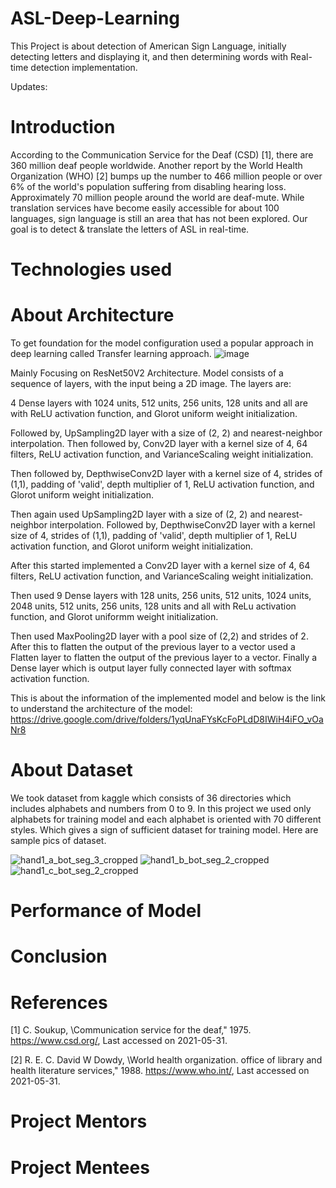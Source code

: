 # ASL-Deep-Learning

This Project is about detection of American Sign Language, initially detecting letters and displaying it, and then determining words with Real-time detection implementation.

Updates:
# Introduction
According to the Communication Service for the Deaf (CSD) [1], there are 360 million deaf people worldwide. Another report by the World Health Organization (WHO) [2] bumps up the number to 466 million people or over 6% of the world's population suffering from disabling hearing loss. Approximately 70 million people around the world are deaf-mute. While translation services have
become easily accessible for about 100 languages, sign language is still an area that has not been explored. Our goal is to detect & translate the letters of ASL in real-time.

# Technologies used

# About Architecture
To get foundation for the model configuration used a popular approach in deep learning called Transfer learning approach.
![image](https://user-images.githubusercontent.com/90703475/224968708-e2a7dd1b-879a-4033-beaf-55c6d05677ae.png)

Mainly Focusing on ResNet50V2 Architecture.
Model consists of a sequence of layers, with the input being a 2D image. The layers are:


4 Dense layers with 1024 units, 512 units, 256 units, 128 units and all are with ReLU activation function, and Glorot uniform weight initialization. 

Followed by, UpSampling2D layer with a size of (2, 2) and nearest-neighbor interpolation. Then followed by, Conv2D layer with a kernel size of 4, 64 filters, ReLU activation function, and VarianceScaling weight initialization.


Then followed by, DepthwiseConv2D layer with a kernel size of 4, strides of (1,1), padding of 'valid', depth multiplier of 1, ReLU activation function, and Glorot uniform weight initialization. 

Then again used UpSampling2D layer with a size of (2, 2) and nearest-neighbor interpolation. Followed by, DepthwiseConv2D layer with a kernel size of 4, strides of (1,1), padding of 'valid', depth multiplier of 1, ReLU activation function, and Glorot uniform weight initialization.


After this started implemented a Conv2D layer with a kernel size of 4, 64 filters, ReLU activation function, and VarianceScaling weight initialization.


Then used 9 Dense layers with 128 units, 256 units, 512 units, 1024 units, 2048 units, 512 units, 256 units, 128 units and all with ReLu activation function, and Glorot uniformm weight initialization.


Then used MaxPooling2D layer with a pool size of (2,2) and strides of 2. After this to flatten the output of the previous layer to a vector used a Flatten layer to flatten the output of the previous layer to a vector. Finally a Dense layer which is output layer fully connected layer with softmax activation function.

This is about the information of the implemented model and below is the link to understand the architecture of the model:
https://drive.google.com/drive/folders/1yqUnaFYsKcFoPLdD8IWiH4iFO_vOaNr8


# About Dataset
We took dataset from kaggle which consists of 36 directories which includes alphabets and numbers from 0 to 9. In this project we used only alphabets for training model and each alphabet is oriented with 70 different styles. Which gives a sign of sufficient dataset for training model. Here are sample pics of dataset.

![hand1_a_bot_seg_3_cropped](https://user-images.githubusercontent.com/90703475/224979335-9e888e61-7e38-4ea0-8dbb-4a152a8b6c61.jpeg)
![hand1_b_bot_seg_2_cropped](https://user-images.githubusercontent.com/90703475/224979424-c6009276-7b09-408a-a5ed-b65650764f8c.jpeg)
![hand1_c_bot_seg_2_cropped](https://user-images.githubusercontent.com/90703475/224979519-b0e48351-734e-4a06-8657-e9bf04c30649.jpeg)

# Performance of Model

# Conclusion
# References
[1] C. Soukup, \Communication service for the deaf,"
1975. https://www.csd.org/, Last accessed on
2021-05-31.

[2] R. E. C. David W Dowdy, \World health
organization. office of library and health literature
services," 1988. https://www.who.int/, Last
accessed on 2021-05-31.

# Project Mentors
# Project Mentees
